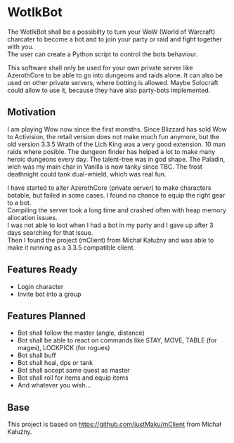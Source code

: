 # WotlkBot
The WotlkBot shall be a possibilty to turn your WoW (World of Warcraft) charcater to become a bot and to join your party or raid and fight together with you.  
The user can create a Python script to control the bots behaviour.

This software shall only be used for your own private server like AzerothCore to be able to go into dungeons and raids alone.
It can also be used on other private servers, where botting is allowed. Maybe Solocraft could allow to use it, because they have also party-bots implemented.

## Motivation
I am playing Wow now since the first monsths. Since Blizzard has sold Wow to Activision, the retail version does not make much fun anymore, but the old version 3.3.5 Wrath of the Lich King was a very good extension. 10 man raids where posible. The dungeon finder has helped a lot to make many heroic dungeons every day. The talent-tree was in god shape. The Paladin, wich was my main char in Vanilla is now tanky since TBC. The frost deathnight could tank dual-whield, which was real fun.  

I have started to alter AzerothCore (private server) to make characters botable, but failed in some cases. I found no chance to equip the right gear to a bot.  
Compiling the server took a long time and crashed often with heap memory allocation issues.  
I was not able to loot when I had a bot in my party and I gave up after 3 days searching for that issue.   
Then I found the project (mClient) from Michał Kałużny and was able to make it running as a 3.3.5 compatible client.

## Features Ready
- Login character
- Invite bot into a group

## Features Planned
- Bot shall follow the master (angle, distance)
- Bot shall be able to react on commands like STAY, MOVE, TABLE (for mages), LOCKPICK (for rogues)
- Bot shall buff
- Bot shall heal, dps or tank
- Bot shall accept same quest as master
- Bot shall roll for items and equip items
- And whatever you wish...


## Base
This project is based on https://github.com/justMaku/mClient from Michał Kałużny.
